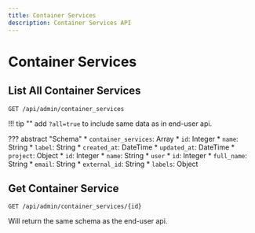 ```yaml
---
title: Container Services
description: Container Services API
---
```

# Container Services

## List All Container Services

`GET /api/admin/container_services`

!!! tip ""
    add `?all=true` to include same data as in end-user api.
    
??? abstract "Schema"
    * `container_services`: Array
        * `id`: Integer
        * `name`: String
        * `label`: String
        * `created_at`: DateTime
        * `updated_at`: DateTime
        * `project`: Object
            * `id`: Integer
            * `name`: String
        * `user`
            * `id`: Integer
            * `full_name`: String
            * `email`: String
            * `external_id`: String
            * `labels`: Object


## Get Container Service

`GET /api/admin/container_services/{id}`

Will return the same schema as the end-user api.
